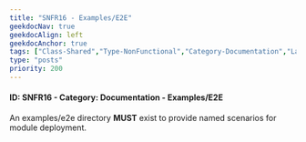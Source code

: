 ```yaml
---
title: "SNFR16 - Examples/E2E"
geekdocNav: true
geekdocAlign: left
geekdocAnchor: true
tags: ["Class-Shared","Type-NonFunctional","Category-Documentation","Language-Shared","Enforcement-MUST","Persona-Owner","Persona-Contributor","Lifecycle-Maintenance"]
type: "posts"
priority: 200
---
```


#### ID: SNFR16 - Category: Documentation - Examples/E2E

An examples/e2e directory **MUST** exist to provide named scenarios for module deployment.
